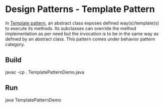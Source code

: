 # Design Patterns - Template Pattern

In [Template pattern](http://www.tutorialspoint.com/design_pattern/template_pattern.htm), an abstract class exposes defined way(s)/template(s) to execute its methods. Its subclasses can override the method implementation as per need but the invocation is to be in the same way as defined by an abstract class. This pattern comes under behavior pattern category.


## Build

javac -cp . TemplatePatternDemo.java

## Run

java TemplatePatternDemo